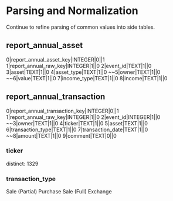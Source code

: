 # Parsing and Normalization

Continue to refine parsing of common values into side tables.

## report_annual_asset

0|report_annual_asset_key|INTEGER|0||1
1|report_annual_raw_key|INTEGER|1||0
2|event_id|TEXT|1||0
3|asset|TEXT|1||0
4|asset_type|TEXT|1||0
~~5|owner|TEXT|1||0
~~6|value|TEXT|1||0
7|income_type|TEXT|1||0
8|income|TEXT|1||0

## report_annual_transaction

0|report_annual_transaction_key|INTEGER|0||1
1|report_annual_raw_key|INTEGER|1||0
2|event_id|INTEGER|1||0
~~3|owner|TEXT|1||0
4|ticker|TEXT|1||0
5|asset|TEXT|1||0
6|transaction_type|TEXT|1||0
7|transaction_date|TEXT|1||0
~~8|amount|TEXT|1||0
9|comment|TEXT|0||0

### ticker
distinct: 1329

### transaction_type
Sale (Partial)
Purchase
Sale (Full)
Exchange
